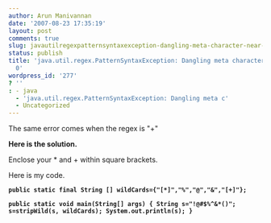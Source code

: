 ```yaml
---
author: Arun Manivannan
date: '2007-08-23 17:35:19'
layout: post
comments: true
slug: javautilregexpatternsyntaxexception-dangling-meta-character-near-index-0
status: publish
title: 'java.util.regex.PatternSyntaxException: Dangling meta character ‘*’ near index
  0'
wordpress_id: '277'
? ''
: - java
  - 'java.util.regex.PatternSyntaxException: Dangling meta c'
  - Uncategorized
---
```


The same error comes when the regex is "+"

**Here is the solution.**

Enclose your * and + within square brackets.

Here is my code.

**`public static final String [] wildCards={"[*]","%","@","&","[+]"};`**

**`public static void main(String[] args) { String s="!@#$%^&*()";
s=stripWild(s, wildCards); System.out.println(s); }`**


